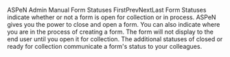 ASPeN Admin Manual
Form Statuses
FirstPrevNextLast
Form Statuses indicate whether or not a form is open for collection or in process.  ASPeN gives you the power to close and open a form.  You can also indicate where you are in the process of creating a form.  The form will not display to the end user until you open it for collection.  The additional statuses of closed or ready for collection communicate a form's status to your colleagues.